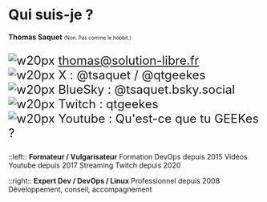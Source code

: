 # Qui suis-je ?

**Thomas Saquet** <font size="1">(Non. Pas comme le hobbit.)</font>

<font size="5">

![w20px](/presentation_email.png) thomas@solution-libre.fr  
![w20px](/presentation_twitter.png) X : @tsaquet / @qtgeekes  
![w20px](/presentation_bluesky.png) BlueSky : @tsaquet.bsky.social  
![w20px](/presentation_twitch.png) Twitch : qtgeekes  
![w20px](/presentation_youtube.png) Youtube : Qu'est-ce que tu GEEKes ?

</font>

::left::
**Formateur / Vulgarisateur**
Formation DevOps depuis 2015
Vidéos Youtube depuis 2017
Streaming Twitch depuis 2020

::right::
**Expert Dev / DevOps / Linux**
Professionnel depuis 2008
Développement, conseil, accompagnement
